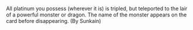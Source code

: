 All platinum you possess (wherever it is) is tripled, but teleported to the lair of a powerful monster or dragon. The name of the monster appears on the card before disappearing. (By Sunkain)